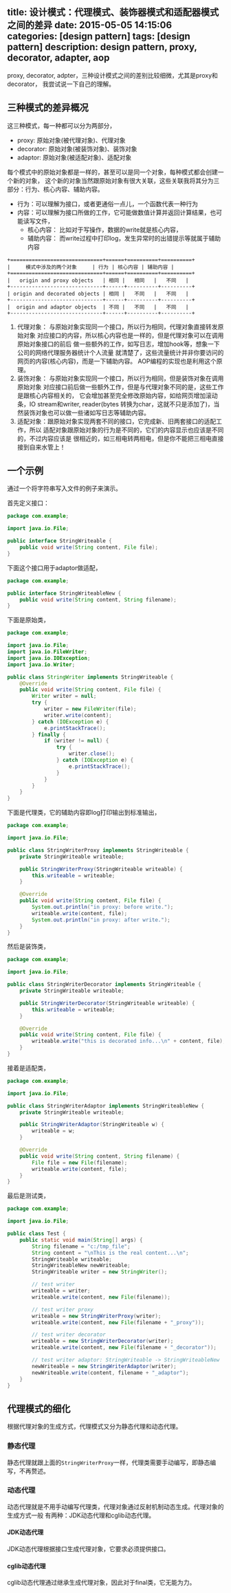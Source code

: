 ﻿title: 设计模式：代理模式、装饰器模式和适配器模式之间的差异
date: 2015-05-05 14:15:06
categories: [design pattern]
tags: [design pattern]
description: design pattern, proxy, decorator, adapter, aop
---

proxy, decorator, adpter，三种设计模式之间的差别比较细微，尤其是proxy和decorator，
我尝试说一下自己的理解。

<!-- more -->

## 三种模式的差异概况

这三种模式，每一种都可以分为两部分，

- proxy: 原始对象(被代理对象)、代理对象
- decorator: 原始对象(被装饰对象)、装饰对象
- adaptor: 原始对象(被适配对象)、适配对象

每个模式中的原始对象都是一样的，甚至可以是同一个对象，每种模式都会创建一个新的对象，
这个新的对象当然跟原始对象有很大关联，这些关联我将其分为三部分：行为、核心内容、辅助内容。

- 行为：可以理解为接口，或者更通俗一点儿，一个函数代表一种行为
- 内容：可以理解为接口所做的工作，它可能做数值计算并返回计算结果，也可能读写文件，
    - 核心内容： 比如对于写操作，数据的write就是核心内容，
    - 辅助内容： 而write过程中打印log，发生异常时的出错提示等就属于辅助内容

```
+==============================+======+==========+==========+
|     模式中涉及的两个对象     | 行为 | 核心内容 | 辅助内容 |
+==============================+======+==========+==========+
|   origin and proxy objects   | 相同 |   相同   |   不同   |
+------------------------------+------+----------+----------+
| origin and decorated objects | 相同 |   不同   |   不同   |
+------------------------------+------+----------+----------+
|  origin and adaptor objects  | 不同 |   不同   |   不同   |
+------------------------------+------+----------+----------+
```

1. 代理对象： 与原始对象实现同一个接口，所以行为相同，代理对象直接转发原始对象
对应接口的内容，所以核心内容也是一样的，但是代理对象可以在调用原始对象接口的前后
做一些额外的工作，如写日志，增加hook等，想象一下公司的网络代理服务器统计个人流量
就清楚了，这些流量统计并非你要访问的网页的内容(核心内容)，而是一下辅助内容。
AOP编程的实现也是利用这个原理。
2. 装饰对象： 与原始对象实现同一个接口，所以行为相同，但是装饰对象在调用原始对象
对应接口前后做一些额外工作，但是与代理对象不同的是，这些工作是跟核心内容相关的，
它会增加甚至完全修改原始内容，如给网页增加滚动条，IO stream和writer, reader(bytes
转换为char，这就不只是添加了)，当然装饰对象也可以做一些诸如写日志等辅助内容。
3. 适配对象：跟原始对象实现两套不同的接口，它完成新、旧两套接口的适配工作，所以
适配对象跟原始对象的行为是不同的，它们的内容显示也应该是不同的，不过内容应该是
很相近的，如三相电转两相电，但是你不能把三相电直接接到自来水管上！

## 一个示例

通过一个将字符串写入文件的例子来演示。

首先定义接口：

```java
package com.example;

import java.io.File;

public interface StringWriteable {
    public void write(String content, File file);
}
```

下面这个接口用于adaptor做适配，

```java
package com.example;

public interface StringWriteableNew {
    public void write(String content, String filename);
}
```

下面是原始类，

```java
package com.example;

import java.io.File;
import java.io.FileWriter;
import java.io.IOException;
import java.io.Writer;

public class StringWriter implements StringWriteable {
    @Override
    public void write(String content, File file) {
        Writer writer = null;
        try {
            writer = new FileWriter(file);
            writer.write(content);
        } catch (IOException e) {
            e.printStackTrace();
        } finally {
            if (writer != null) {
                try {
                    writer.close();
                } catch (IOException e) {
                    e.printStackTrace();
                }
            }
        }
    }
}
```

下面是代理类，它的辅助内容即log打印输出到标准输出，

```java
package com.example;

import java.io.File;

public class StringWriterProxy implements StringWriteable {
    private StringWriteable writeable;

    public StringWriterProxy(StringWriteable writeable) {
        this.writeable = writeable;
    }

    @Override
    public void write(String content, File file) {
        System.out.println("in proxy: before write.");
        writeable.write(content, file);
        System.out.println("in proxy: after write.");
    }
}
```

然后是装饰类，

```java
package com.example;

import java.io.File;

public class StringWriterDecorator implements StringWriteable {
    private StringWriteable writeable;

    public StringWriterDecorator(StringWriteable writeable) {
        this.writeable = writeable;
    }

    @Override
    public void write(String content, File file) {
        writeable.write("this is decorated info...\n" + content, file);
    }
}
```

接着是适配类，

```java
package com.example;

import java.io.File;

public class StringWriterAdaptor implements StringWriteableNew {
    private StringWriteable writeable;

    public StringWriterAdaptor(StringWriteable w) {
        writeable = w;
    }

    @Override
    public void write(String content, String filename) {
        File file = new File(filename);
        writeable.write(content, file);
    }
}
```

最后是测试类，

```java
package com.example;

import java.io.File;

public class Test {
    public static void main(String[] args) {
        String filename = "c:/tmp_file";
        String content = "\nThis is the real content...\n";
        StringWriteable writeable;
        StringWriteableNew newWriteable;
        StringWriteable writer = new StringWriter();

        // test writer
        writeable = writer;
        writeable.write(content, new File(filename));

        // test writer proxy
        writeable = new StringWriterProxy(writer);
        writeable.write(content, new File(filename + "_proxy"));

        // test writer decorator
        writeable = new StringWriterDecorator(writer);
        writeable.write(content, new File(filename + "_decorator"));

        // test writer adaptor: StringWriteable -> StringWriteableNew
        newWriteable = new StringWriterAdaptor(writer);
        newWriteable.write(content, filename + "_adaptor");
    }
}
```

## 代理模式的细化

根据代理对象的生成方式，代理模式又分为静态代理和动态代理。

### 静态代理

静态代理就跟上面的`StringWriterProxy`一样，代理类需要手动编写，即静态编写，不再赘述。

### 动态代理

动态代理就是不用手动编写代理类，代理对象通过反射机制动态生成。代理对象的生成方式一般
有两种：JDK动态代理和cglib动态代理。

#### JDK动态代理

JDK动态代理根据接口生成代理对象，它要求必须提供接口。

#### cglib动态代理

cglib动态代理通过继承生成代理对象，因此对于final类，它无能为力。
